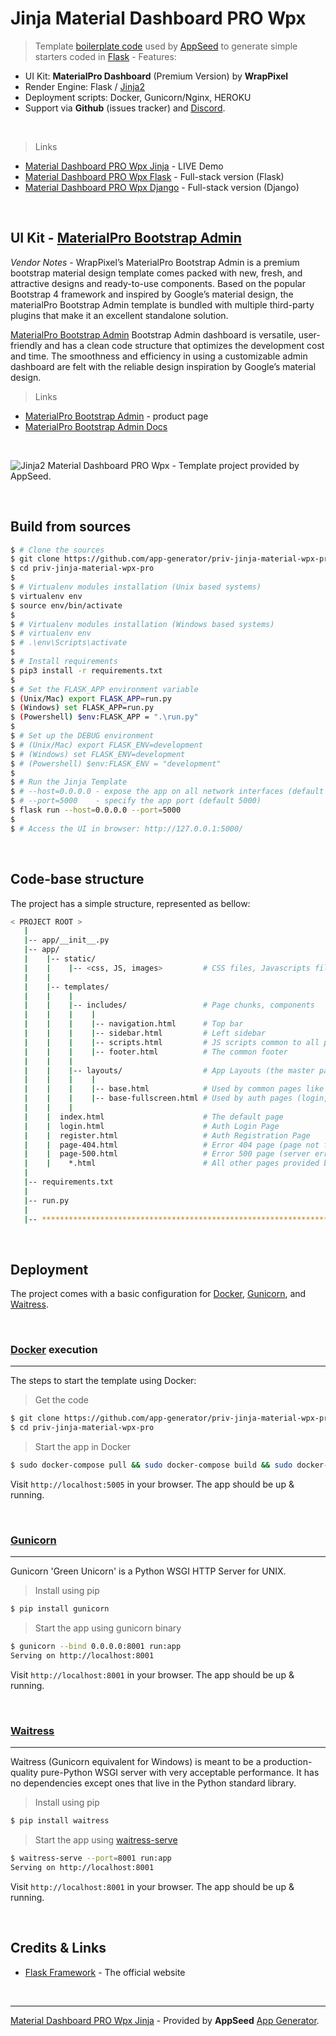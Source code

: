 # Jinja Material Dashboard PRO Wpx

> Template [boilerplate code](https://appseed.us/boilerplate-code) used by [AppSeed](https://appseed.us) to generate simple starters coded in [Flask](https://palletsprojects.com/p/flask/) - Features:

- UI Kit: **MaterialPro Dashboard** (Premium Version) by **WrapPixel**
- Render Engine: Flask / [Jinja2](https://jinja.palletsprojects.com/)
- Deployment scripts: Docker, Gunicorn/Nginx, HEROKU
- Support via **Github** (issues tracker) and [Discord](https://discord.gg/fZC6hup).

<br />

> Links

- [Material Dashboard PRO Wpx Jinja](https://jinja-material-wpx-pro.appseed-srv1.com) - LIVE Demo
- [Material Dashboard PRO Wpx Flask](https://appseed.us/admin-dashboards/flask-material-dashboard-wpx-pro) - Full-stack version (Flask)
- [Material Dashboard PRO Wpx Django](https://appseed.us/admin-dashboards/django-material-dashboard-wpx-pro) - Full-stack version (Django)

<br />

## UI Kit - [MaterialPro Bootstrap Admin](https://www.wrappixel.com/templates/materialpro/?ref=appseed)

*Vendor Notes* - WrapPixel’s MaterialPro Bootstrap Admin is a premium bootstrap material design template comes packed with new, fresh, and attractive designs and ready-to-use components. Based on the popular Bootstrap 4 framework and inspired by Google’s material design, the materialPro Bootstrap Admin template is bundled with multiple third-party plugins that make it an excellent standalone solution.

[MaterialPro Bootstrap Admin](https://www.wrappixel.com/templates/materialpro/?ref=appseed) Bootstrap Admin dashboard is versatile, user-friendly and has a clean code structure that optimizes the development cost and time. The smoothness and efficiency in using a customizable admin dashboard are felt with the reliable design inspiration by Google’s material design.

> Links

- [MaterialPro Bootstrap Admin](https://www.wrappixel.com/templates/materialpro/) - product page
- [MaterialPro Bootstrap Admin Docs](https://www.wrappixel.com/demos/admin-templates/material-pro/Documentation/document.html)

<br />

![Jinja2 Material Dashboard PRO Wpx - Template project provided by AppSeed.](https://raw.githubusercontent.com/app-generator/jinja2-material-dashboard-wpx-pro/master/media/jinja2-material-dashboard-wpx-pro-screen.png)

<br />

## Build from sources

```bash
$ # Clone the sources
$ git clone https://github.com/app-generator/priv-jinja-material-wpx-pro.git
$ cd priv-jinja-material-wpx-pro
$
$ # Virtualenv modules installation (Unix based systems)
$ virtualenv env
$ source env/bin/activate
$
$ # Virtualenv modules installation (Windows based systems)
$ # virtualenv env
$ # .\env\Scripts\activate
$
$ # Install requirements
$ pip3 install -r requirements.txt
$
$ # Set the FLASK_APP environment variable
$ (Unix/Mac) export FLASK_APP=run.py
$ (Windows) set FLASK_APP=run.py
$ (Powershell) $env:FLASK_APP = ".\run.py"
$
$ # Set up the DEBUG environment
$ # (Unix/Mac) export FLASK_ENV=development
$ # (Windows) set FLASK_ENV=development
$ # (Powershell) $env:FLASK_ENV = "development"
$
$ # Run the Jinja Template
$ # --host=0.0.0.0 - expose the app on all network interfaces (default 127.0.0.1)
$ # --port=5000    - specify the app port (default 5000)  
$ flask run --host=0.0.0.0 --port=5000
$
$ # Access the UI in browser: http://127.0.0.1:5000/
```

<br />

## Code-base structure

The project has a simple structure, represented as bellow:

```bash
< PROJECT ROOT >
   |
   |-- app/__init__.py
   |-- app/
   |    |-- static/
   |    |    |-- <css, JS, images>         # CSS files, Javascripts files
   |    |
   |    |-- templates/
   |    |    |
   |    |    |-- includes/                 # Page chunks, components
   |    |    |    |
   |    |    |    |-- navigation.html      # Top bar
   |    |    |    |-- sidebar.html         # Left sidebar
   |    |    |    |-- scripts.html         # JS scripts common to all pages
   |    |    |    |-- footer.html          # The common footer
   |    |    |
   |    |    |-- layouts/                  # App Layouts (the master pages)
   |    |    |    |
   |    |    |    |-- base.html            # Used by common pages like index, UI
   |    |    |    |-- base-fullscreen.html # Used by auth pages (login, register)
   |    |    |
   |    |  index.html                      # The default page
   |    |  login.html                      # Auth Login Page
   |    |  register.html                   # Auth Registration Page
   |    |  page-404.html                   # Error 404 page (page not found)
   |    |  page-500.html                   # Error 500 page (server error)
   |    |    *.html                        # All other pages provided by the UI Kit
   |
   |-- requirements.txt
   |
   |-- run.py
   |
   |-- ************************************************************************
```

<br />

## Deployment

The project comes with a basic configuration for [Docker](https://www.docker.com/), [Gunicorn](https://gunicorn.org/), and [Waitress](https://docs.pylonsproject.org/projects/waitress/en/stable/).

<br />

### [Docker](https://www.docker.com/) execution
---

The steps to start the template using Docker:

> Get the code

```bash
$ git clone https://github.com/app-generator/priv-jinja-material-wpx-pro.git
$ cd priv-jinja-material-wpx-pro
```

> Start the app in Docker

```bash
$ sudo docker-compose pull && sudo docker-compose build && sudo docker-compose up -d
```

Visit `http://localhost:5005` in your browser. The app should be up & running.

<br />

### [Gunicorn](https://gunicorn.org/)
---

Gunicorn 'Green Unicorn' is a Python WSGI HTTP Server for UNIX.

> Install using pip

```bash
$ pip install gunicorn
```
> Start the app using gunicorn binary

```bash
$ gunicorn --bind 0.0.0.0:8001 run:app
Serving on http://localhost:8001
```

Visit `http://localhost:8001` in your browser. The app should be up & running.

<br />

### [Waitress](https://docs.pylonsproject.org/projects/waitress/en/stable/)
---

Waitress (Gunicorn equivalent for Windows) is meant to be a production-quality pure-Python WSGI server with very acceptable performance. It has no dependencies except ones that live in the Python standard library.

> Install using pip

```bash
$ pip install waitress
```
> Start the app using [waitress-serve](https://docs.pylonsproject.org/projects/waitress/en/stable/runner.html)

```bash
$ waitress-serve --port=8001 run:app
Serving on http://localhost:8001
```

Visit `http://localhost:8001` in your browser. The app should be up & running.

<br />

## Credits & Links

- [Flask Framework](https://www.palletsprojects.com/p/flask/) - The official website

<br />

---
[Material Dashboard PRO Wpx Jinja](https://jinja-material-wpx-pro.appseed-srv1.com) - Provided by **AppSeed** [App Generator](https://appseed.us/app-generator).
